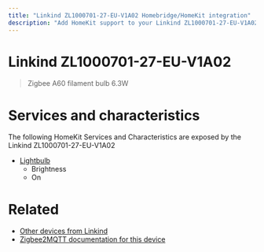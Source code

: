 ```yaml
---
title: "Linkind ZL1000701-27-EU-V1A02 Homebridge/HomeKit integration"
description: "Add HomeKit support to your Linkind ZL1000701-27-EU-V1A02, using Homebridge, Zigbee2MQTT and homebridge-z2m."
---
```

<!---
This file has been GENERATED using src/docgen/docgen.ts
DO NOT EDIT THIS FILE MANUALLY!
-->
# Linkind ZL1000701-27-EU-V1A02
> Zigbee A60 filament bulb 6.3W


# Services and characteristics
The following HomeKit Services and Characteristics are exposed by
the Linkind ZL1000701-27-EU-V1A02

* [Lightbulb](../../light.md)
  * Brightness
  * On


# Related
* [Other devices from Linkind](../index.md#linkind)
* [Zigbee2MQTT documentation for this device](https://www.zigbee2mqtt.io/devices/ZL1000701-27-EU-V1A02.html)